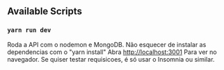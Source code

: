## Available Scripts

### `yarn run dev`

Roda a API com o nodemon e MongoDB. Não esquecer de instalar as dependencias com o "yarn install"
Abra [http://localhost:3001](http://localhost:3001) Para ver no navegador.
Se quiser testar requisicoes, é só usar o Insomnia ou similar.

